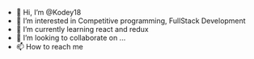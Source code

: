 - 👋 Hi, I’m @Kodey18
- 👀 I’m interested in Competitive programming, FullStack Development
- 🌱 I’m currently learning react and redux
- 💞️ I’m looking to collaborate on ...
- 📫 How to reach me 

<!---
Kodey18/Kodey18 is a ✨ special ✨ repository because its `README.md` (this file) appears on your GitHub profile.
You can click the Preview link to take a look at your changes.
--->
